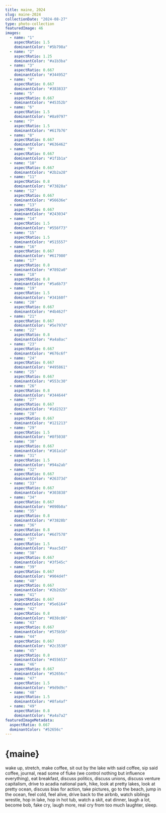 ```yaml
---
title: maine, 2024
slug: maine-2024
collectionDate: "2024-08-27"
type: photo-collection
featuredImage: 46
images:
  - name: "1"
    aspectRatio: 1.5
    dominantColor: "#5b798a"
  - name: "2"
    aspectRatio: 1.25
    dominantColor: "#a1b3ba"
  - name: "3"
    aspectRatio: 0.667
    dominantColor: "#344952"
  - name: "4"
    aspectRatio: 0.667
    dominantColor: "#383833"
  - name: "5"
    aspectRatio: 0.667
    dominantColor: "#45352b"
  - name: "6"
    aspectRatio: 1.5
    dominantColor: "#8a9797"
  - name: "7"
    aspectRatio: 1.5
    dominantColor: "#617b76"
  - name: "8"
    aspectRatio: 0.667
    dominantColor: "#636462"
  - name: "9"
    aspectRatio: 0.667
    dominantColor: "#1f1b1a"
  - name: "10"
    aspectRatio: 0.667
    dominantColor: "#2b2a28"
  - name: "11"
    aspectRatio: 0.8
    dominantColor: "#73828a"
  - name: "12"
    aspectRatio: 0.667
    dominantColor: "#56636e"
  - name: "13"
    aspectRatio: 0.667
    dominantColor: "#243034"
  - name: "14"
    aspectRatio: 1.5
    dominantColor: "#556f73"
  - name: "15"
    aspectRatio: 1.5
    dominantColor: "#515557"
  - name: "16"
    aspectRatio: 0.667
    dominantColor: "#617980"
  - name: "17"
    aspectRatio: 0.8
    dominantColor: "#7892a0"
  - name: "18"
    aspectRatio: 0.8
    dominantColor: "#5a6b73"
  - name: "19"
    aspectRatio: 1.5
    dominantColor: "#34160f"
  - name: "20"
    aspectRatio: 0.667
    dominantColor: "#4b462f"
  - name: "21"
    aspectRatio: 0.667
    dominantColor: "#5e797d"
  - name: "22"
    aspectRatio: 0.8
    dominantColor: "#a4a8ac"
  - name: "23"
    aspectRatio: 0.667
    dominantColor: "#676c6f"
  - name: "24"
    aspectRatio: 0.667
    dominantColor: "#495861"
  - name: "25"
    aspectRatio: 0.667
    dominantColor: "#553c30"
  - name: "26"
    aspectRatio: 0.8
    dominantColor: "#344644"
  - name: "27"
    aspectRatio: 0.667
    dominantColor: "#1d2323"
  - name: "28"
    aspectRatio: 0.667
    dominantColor: "#121213"
  - name: "29"
    aspectRatio: 1.5
    dominantColor: "#8f5038"
  - name: "30"
    aspectRatio: 0.667
    dominantColor: "#161a1d"
  - name: "31"
    aspectRatio: 1.5
    dominantColor: "#94a2ab"
  - name: "32"
    aspectRatio: 0.667
    dominantColor: "#26373d"
  - name: "33"
    aspectRatio: 0.667
    dominantColor: "#303838"
  - name: "34"
    aspectRatio: 0.667
    dominantColor: "#090b0a"
  - name: "35"
    aspectRatio: 0.8
    dominantColor: "#73828b"
  - name: "36"
    aspectRatio: 0.8
    dominantColor: "#6d7578"
  - name: "37"
    aspectRatio: 1.5
    dominantColor: "#aac5d3"
  - name: "38"
    aspectRatio: 0.667
    dominantColor: "#3f545c"
  - name: "39"
    aspectRatio: 0.667
    dominantColor: "#904d4f"
  - name: "40"
    aspectRatio: 0.667
    dominantColor: "#2b2d2b"
  - name: "41"
    aspectRatio: 0.667
    dominantColor: "#5e6164"
  - name: "42"
    aspectRatio: 0.8
    dominantColor: "#838c86"
  - name: "43"
    aspectRatio: 0.667
    dominantColor: "#575b5b"
  - name: "44"
    aspectRatio: 0.667
    dominantColor: "#2c3530"
  - name: "45"
    aspectRatio: 0.8
    dominantColor: "#455653"
  - name: "46"
    aspectRatio: 0.667
    dominantColor: "#52656c"
  - name: "47"
    aspectRatio: 1.5
    dominantColor: "#9d9d9c"
  - name: "48"
    aspectRatio: 1.5
    dominantColor: "#8fa4af"
  - name: "49"
    aspectRatio: 0.8
    dominantColor: "#a4a7a2"
featuredImageMetadata:
  aspectRatio: 0.667
  dominantColor: "#52656c"
---
```


# {maine}
wake up, stretch, make coffee, sit out by the lake with said coffee, sip said coffee, journal, read some of fluke (we control nothing but influence everything), eat breakfast, discuss politics, discuss unions, discuss venture capitalism, drive to acadia national park, hike, look at pretty lakes, look at pretty ocean, discuss bias for action, take pictures, go to the beach, jump in the ocean, feel cold, feel alive, drive back to the airbnb, watch siblings wrestle, hop in lake, hop in hot tub, watch a skit, eat dinner, laugh a lot, become bob, fake cry, laugh more, real cry from too much laughter, sleep.
